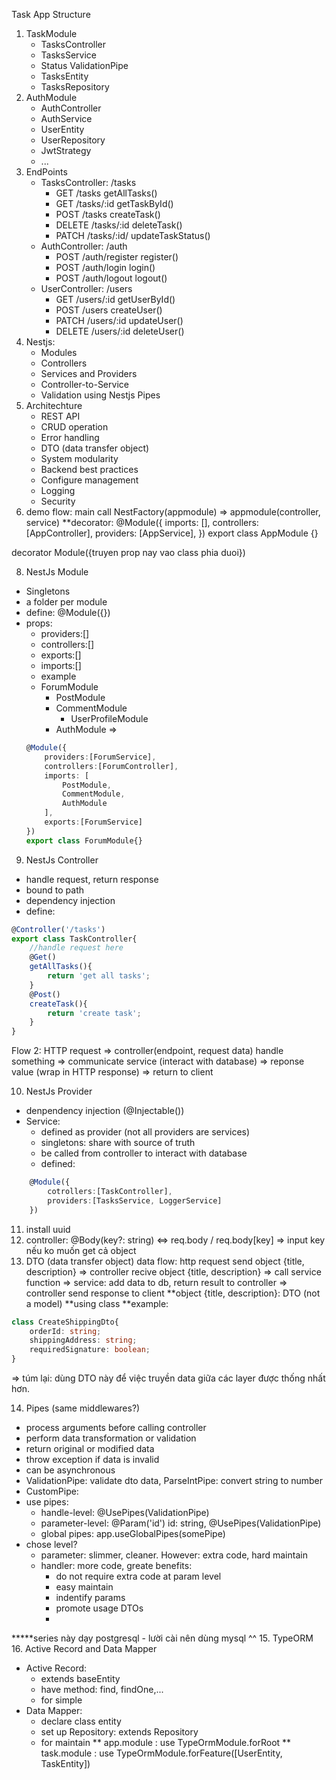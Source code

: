 Task App Structure
1. TaskModule
    - TasksController
    - TasksService
    - Status ValidationPipe
    - TasksEntity
    - TasksRepository
2. AuthModule
    - AuthController
    - AuthService
    - UserEntity
    - UserRepository
    - JwtStrategy
    - ...
3. EndPoints
    - TasksController: /tasks
        - GET /tasks        getAllTasks()
        - GET /tasks/:id    getTaskById() 
        - POST /tasks       createTask()
        - DELETE /tasks/:id deleteTask()
        - PATCH /tasks/:id/ updateTaskStatus()
    - AuthController: /auth
        - POST /auth/register register()
        - POST /auth/login   login()
        - POST /auth/logout  logout()
    - UserController: /users
        - GET /users/:id    getUserById()
        - POST /users       createUser()
        - PATCH /users/:id  updateUser()
        - DELETE /users/:id deleteUser()
5. Nestjs:
    - Modules
    - Controllers
    - Services and Providers
    - Controller-to-Service
    - Validation using Nestjs Pipes
6. Architechture
    - REST API
    - CRUD operation
    - Error handling
    - DTO (data transfer object)
    - System modularity
    - Backend best practices
    - Configure management
    - Logging
    - Security
7. demo flow: main call NestFactory(appmodule) 
=> appmodule(controller, service)
**decorator: 
@Module({
  imports: [],
  controllers: [AppController],
  providers: [AppService],
})
export class AppModule {}

decorator Module({truyen prop nay vao class phia duoi})

8. NestJs Module
- Singletons
- a folder per module
- define: @Module({})
- props:
    + providers:[]
    + controllers:[]
    + exports:[]
    + imports:[]
    + example
    * ForumModule
        - PostModule     
        - CommentModule  
            + UserProfileModule 
        - AuthModule
    =>
    ```ts
    @Module({
        providers:[ForumService],
        controllers:[ForumController],
        imports: [
            PostModule,
            CommentModule,
            AuthModule
        ],
        exports:[ForumService]
    })
    export class ForumModule{}
    ```
9. NestJs Controller
- handle request, return response
- bound to path
- dependency injection
- define: 
```ts
@Controller('/tasks')
export class TaskController{
    //handle request here
    @Get()
    getAllTasks(){
        return 'get all tasks';
    }
    @Post()
    createTask(){
        return 'create task';
    }
}
```
Flow 2: HTTP request => controller(endpoint, request data)
handle something => communicate service (interact with database)
=> reponse value (wrap in HTTP response) => return to client

10. NestJs Provider
- denpendency injection (@Injectable())
- Service:
    + defined as provider (not all providers are services)
    + singletons:  share with source of truth
    + be called from controller to interact with database
    + defined:
```ts
    @Module({
        cotrollers:[TaskController],
        providers:[TasksService, LoggerService]
    })
```
11. install uuid
12. controller: @Body(key?: string) <=>	req.body / req.body[key] => input key nếu ko muốn get cả object
13. DTO (data transfer object)
data flow: http request send object {title, description} => controller recive object {title, description}
=> call service function => service: add data to db, return result to controller => controller send response to client
**object {title, description}: DTO (not a model)
**using class
**example: 
```ts
class CreateShippingDto{
    orderId: string;
    shippingAddress: string;
    requiredSignature: boolean;
}
```
=> túm lại: dùng DTO này để việc truyền data giữa các layer được thống nhất hơn.

14. Pipes (same middlewares?)
- process arguments before calling controller
- perform data transformation or validation
- return original or modified data
- throw exception if data is invalid
- can be asynchronous
- ValidationPipe: validate dto data, ParseIntPipe: convert string to number
- CustomPipe:
- use pipes: 
    + handle-level: @UsePipes(ValidationPipe)
    + parameter-level: @Param('id') id: string, @UsePipes(ValidationPipe)
    + global pipes: app.useGlobalPipes(somePipe)
- chose level?
    + parameter: slimmer, cleaner. However: extra code, hard maintain
    + handler: more code, greate benefits:
        + do not require extra code at param level
        + easy maintain
        + indentify params
        + promote usage DTOs
        + 
*****series này dạy postgresql - lười cài nên dùng mysql ^^
15. TypeORM
16. Active Record and Data Mapper
- Active Record:
    + extends baseEntity
    + have method: find, findOne,...
    + for simple
- Data Mapper:
    + declare class entity
    + set up Repository: extends Repository<EntityName>
    + for maintain
** app.module : use TypeOrmModule.forRoot
** task.module : use TypeOrmModule.forFeature([UserEntity, TaskEntity])
